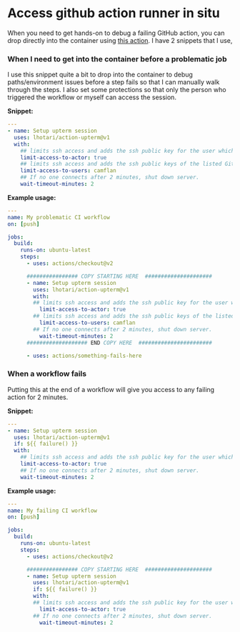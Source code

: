 # Access github action runner in situ

When you need to get hands-on to debug a failing GitHub action, you can drop directly into the container using [this action](https://github.com/marketplace/actions/debugging-with-ssh). I have 2 snippets that I use,

### When I need to get into the container before a problematic job

I use this snippet quite a bit to drop into the container to debug paths/environment issues before a step fails so that I can manually walk through the steps. I also set some protections so that only the person who triggered the workflow or myself can access the session.

**Snippet:**

```yaml
---
- name: Setup upterm session
  uses: lhotari/action-upterm@v1
  with:
    ## limits ssh access and adds the ssh public key for the user which triggered the workflow
    limit-access-to-actor: true
    ## limits ssh access and adds the ssh public keys of the listed GitHub users
    limit-access-to-users: camflan
    ## If no one connects after 2 minutes, shut down server.
    wait-timeout-minutes: 2
```

**Example usage:**

```yaml
---
name: My problematic CI workflow
on: [push]

jobs:
  build:
    runs-on: ubuntu-latest
    steps:
      - uses: actions/checkout@v2

      ################ COPY STARTING HERE  #####################
      - name: Setup upterm session
        uses: lhotari/action-upterm@v1
        with:
        ## limits ssh access and adds the ssh public key for the user which triggered the workflow
          limit-access-to-actor: true
        ## limits ssh access and adds the ssh public keys of the listed GitHub users
          limit-access-to-users: camflan
        ## If no one connects after 2 minutes, shut down server.
          wait-timeout-minutes: 2
      ################### END COPY HERE  #######################

      - uses: actions/something-fails-here
```

### When a workflow fails

Putting this at the end of a workflow will give you access to any failing action for 2 minutes.

**Snippet:**

```yaml
---
- name: Setup upterm session
  uses: lhotari/action-upterm@v1
  if: ${{ failure() }}
  with:
    ## limits ssh access and adds the ssh public key for the user which triggered the workflow
    limit-access-to-actor: true
    ## If no one connects after 2 minutes, shut down server.
    wait-timeout-minutes: 2
```

**Example usage:**

```yaml
---
name: My failing CI workflow
on: [push]

jobs:
  build:
    runs-on: ubuntu-latest
    steps:
      - uses: actions/checkout@v2

      ################ COPY STARTING HERE  #####################
      - name: Setup upterm session
        uses: lhotari/action-upterm@v1
        if: ${{ failure() }}
        with:
        ## limits ssh access and adds the ssh public key for the user which triggered the workflow
          limit-access-to-actor: true
        ## If no one connects after 2 minutes, shut down server.
          wait-timeout-minutes: 2
```
